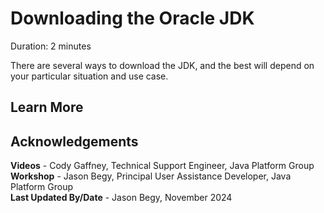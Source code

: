 # Downloading the Oracle JDK
Duration: 2 minutes

There are several ways to download the JDK, and the best will depend on your particular situation and use case. 





## Learn More




## Acknowledgements
**Videos** - Cody Gaffney, Technical Support Engineer, Java Platform Group  
**Workshop** -  Jason Begy, Principal User Assistance Developer, Java Platform Group  
**Last Updated By/Date** - Jason Begy,  November 2024



